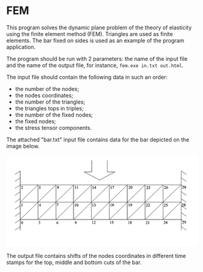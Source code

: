 # FEM

This program solves the dynamic plane problem of the theory of elasticity using the finite element method (FEM). Triangles are used as finite elements. The bar fixed on sides is used as an example of the program application.

The program should be run with 2 parameters: the name of the input file and the name of the output file, for instance, `fem.exe in.txt out.html`.

The input file should contain the following data in such an order: 
-	the number of the nodes;
-	the nodes coordinates;
-	the number of the triangles;
-	the triangles tops in triples;
-	the number of the fixed nodes;
-	the fixed nodes;
-	the stress tensor components.

The attached "bar.txt" input file contains data for the bar depicted on the image below. 

![bar](bar.jpg)

The output file contains shifts of the nodes coordinates in different time stamps for the top, middle and bottom cuts of the bar.

